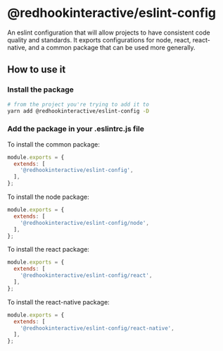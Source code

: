 # @redhookinteractive/eslint-config

An eslint configuration that will allow projects to have consistent code quality and standards. It exports configurations for node, react, react-native, and a common package that can be used more generally.

## How to use it

### Install the package

```bash
# from the project you're trying to add it to
yarn add @redhookinteractive/eslint-config -D
```

### Add the package in your .eslintrc.js file

To install the common package:

```js
module.exports = {
  extends: [
    '@redhookinteractive/eslint-config',
  ],
};
```

To install the node package:

```js
module.exports = {
  extends: [
    '@redhookinteractive/eslint-config/node',
  ],
};
```

To install the react package:

```js
module.exports = {
  extends: [
    '@redhookinteractive/eslint-config/react',
  ],
};
```

To install the react-native package:

```js
module.exports = {
  extends: [
    '@redhookinteractive/eslint-config/react-native',
  ],
};
```
